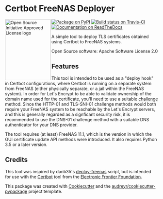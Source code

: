 Certbot FreeNAS Deployer
========================

<a href="https://opensource.org" target="_blank"><img width="150" height="200" align="left" src="https://opensource.org/files/OSIApproved.png" alt="Open Source Initiative Approved License logo"></a>
<a href="https://pypi.python.org/pypi/certbot_freenas_deployer" target="_blank"><img src="https://img.shields.io/pypi/v/certbot_freenas_deployer.svg" alt="Package on PyPI"></a>
<a href="https://travis-ci.org/kpfleming/certbot_freenas_deployer" target="_blank"><img src="https://img.shields.io/travis/kpfleming/certbot_freenas_deployer.svg" alt="Build status on Travis-CI"></a>
<a href="https://certbot-freenas-deployer.readthedocs.io/en/latest/?badge=latest" target="_blank"><img src="https://readthedocs.org/projects/certbot-freenas-deployer/badge/?version=latest" alt="Documentation on ReadTheDocs"></a>

A simple tool to deploy TLS certificates obtained using Certbot to FreeNAS systems.

Open Source software: Apache Software License 2.0

Features
--------

This tool is intended to be used as a \"deploy hook\" in Certbot
configurations, where Certbot is running on a separate system from
FreeNAS (either physically separate, or a jail within the FreeNAS
system). In order for Let\'s Encrypt to be able to validate ownership of
the domain name used for the certificate, you\'ll need to use a suitable
[challenge](https://letsencrypt.readthedocs.io/en/latest/challenges.html)
method. Since the HTTP-01 and TLS-SNI-01 challenge methods would both
require your FreeNAS system to be reachable by the Let\'s Encrypt
servers, and this is generally regarded as a signficant security risk,
it is recommended to use the DNS-01 challenge method with a suitable DNS
authenticator for your DNS provider.

The tool requires (at least) FreeNAS 11.1, which is the version in which
the GUI certificate update API methods were introduced. It also requires
Python 3.5 or a later version.

Credits
-------

This tool was inspired by danb35\'s
[deploy-freenas](https://github.com/danb35/deploy-freenas) script, but
is intended for use with the
[Certbot](https://github.com/certbot/certbot) tool from the [Electronic
Frontier Foundation](https://www.eff.org).

This package was created with
[Cookiecutter](https://github.com/audreyr/cookiecutter) and the
[audreyr/cookiecutter-pypackage](https://github.com/audreyr/cookiecutter-pypackage)
project template.
